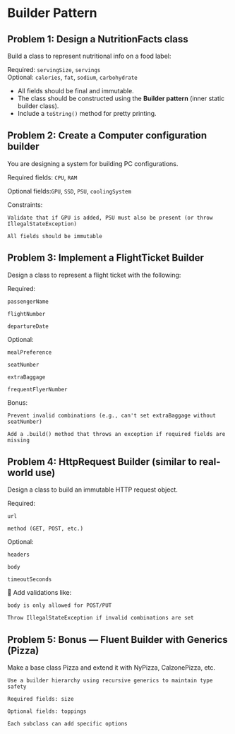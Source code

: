 # Builder Pattern

## Problem 1: Design a NutritionFacts class

Build a class to represent nutritional info on a food label:  

Required: `servingSize`, `servings`  
Optional: `calories`, `fat`, `sodium`, `carbohydrate`

- All fields should be final and immutable.  
- The class should be constructed using the **Builder pattern** (inner static builder class).
- Include a `toString()` method for pretty printing.  

## Problem 2: Create a Computer configuration builder

You are designing a system for building PC configurations.  

Required fields: `CPU`, `RAM`

Optional fields:`GPU`, `SSD`, `PSU`, `coolingSystem`

 Constraints:

    Validate that if GPU is added, PSU must also be present (or throw IllegalStateException)

    All fields should be immutable

## Problem 3: Implement a FlightTicket Builder

Design a class to represent a flight ticket with the following:

Required:

    passengerName

    flightNumber

    departureDate

Optional:

    mealPreference

    seatNumber

    extraBaggage

    frequentFlyerNumber

Bonus:

    Prevent invalid combinations (e.g., can't set extraBaggage without seatNumber)

    Add a .build() method that throws an exception if required fields are missing

## Problem 4: HttpRequest Builder (similar to real-world use)

Design a class to build an immutable HTTP request object.

Required:

    url

    method (GET, POST, etc.)

Optional:

    headers

    body

    timeoutSeconds

🎯 Add validations like:

    body is only allowed for POST/PUT

    Throw IllegalStateException if invalid combinations are set

## Problem 5: Bonus — Fluent Builder with Generics (Pizza)

Make a base class Pizza and extend it with NyPizza, CalzonePizza, etc.

    Use a builder hierarchy using recursive generics to maintain type safety

    Required fields: size

    Optional fields: toppings

    Each subclass can add specific options
